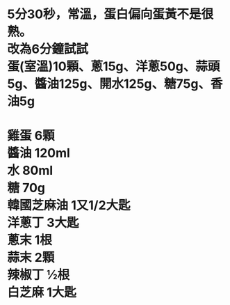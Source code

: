 5分30秒，常溫，蛋白偏向蛋黃不是很熟。  
改為6分鐘試試  
蛋(室溫)10顆、蔥15g、洋蔥50g、蒜頭5g、醬油125g、開水125g、糖75g、香油5g  
===================================== 
雞蛋 6顆  
醬油 120ml  
水 80ml  
糖 70g  
韓國芝麻油 1又1/2大匙  
洋蔥丁 3大匙   
蔥末 1根  
蒜末 2顆  
辣椒丁 ½根  
白芝麻 1大匙  
===================================== 
